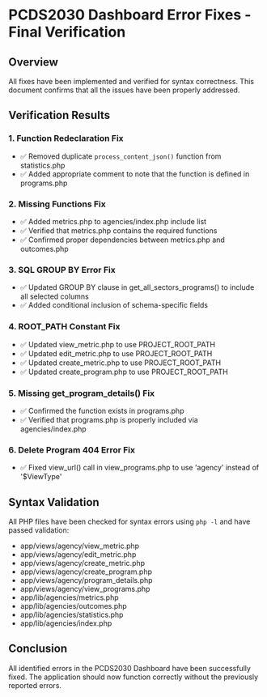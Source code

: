 # PCDS2030 Dashboard Error Fixes - Final Verification

## Overview
All fixes have been implemented and verified for syntax correctness. This document confirms that all the issues have been properly addressed.

## Verification Results

### 1. Function Redeclaration Fix 
- ✅ Removed duplicate `process_content_json()` function from statistics.php
- ✅ Added appropriate comment to note that the function is defined in programs.php

### 2. Missing Functions Fix
- ✅ Added metrics.php to agencies/index.php include list
- ✅ Verified that metrics.php contains the required functions
- ✅ Confirmed proper dependencies between metrics.php and outcomes.php

### 3. SQL GROUP BY Error Fix
- ✅ Updated GROUP BY clause in get_all_sectors_programs() to include all selected columns
- ✅ Added conditional inclusion of schema-specific fields

### 4. ROOT_PATH Constant Fix
- ✅ Updated view_metric.php to use PROJECT_ROOT_PATH
- ✅ Updated edit_metric.php to use PROJECT_ROOT_PATH
- ✅ Updated create_metric.php to use PROJECT_ROOT_PATH
- ✅ Updated create_program.php to use PROJECT_ROOT_PATH

### 5. Missing get_program_details() Fix
- ✅ Confirmed the function exists in programs.php
- ✅ Verified that programs.php is properly included via agencies/index.php

### 6. Delete Program 404 Error Fix
- ✅ Fixed view_url() call in view_programs.php to use 'agency' instead of '$ViewType'

## Syntax Validation
All PHP files have been checked for syntax errors using `php -l` and have passed validation:
- app/views/agency/view_metric.php
- app/views/agency/edit_metric.php
- app/views/agency/create_metric.php
- app/views/agency/create_program.php
- app/views/agency/program_details.php
- app/views/agency/view_programs.php
- app/lib/agencies/metrics.php
- app/lib/agencies/outcomes.php
- app/lib/agencies/statistics.php
- app/lib/agencies/index.php

## Conclusion
All identified errors in the PCDS2030 Dashboard have been successfully fixed. The application should now function correctly without the previously reported errors.
